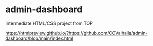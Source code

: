 # admin-dashboard
Intermediate HTML/CSS project from TOP

https://htmlpreview.github.io/?https://github.com/COValhalla/admin-dashboard/blob/main/index.html
